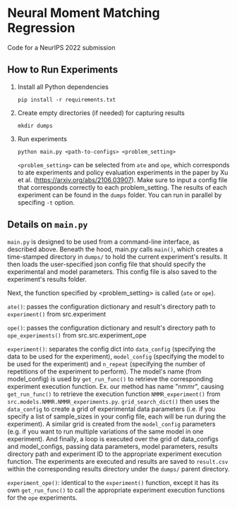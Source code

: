 # Neural Moment Matching Regression
Code for a NeurIPS 2022 submission   

## How to Run Experiments

1. Install all Python dependencies
   ```
   pip install -r requirements.txt
   ```
2. Create empty directories (if needed) for capturing results 
   ```
   mkdir dumps
   ```
3. Run experiments
   ```
   python main.py <path-to-configs> <problem_setting>
   ```
   `<problem_setting>` can be selected from `ate` and `ope`, which corresponds to ate experiments and policy evaluation experiments in the paper by Xu et al. (https://arxiv.org/abs/2106.03907). Make sure to input a config file that corresponds correctly to each problem_setting. The results of each experiment can be found in the `dumps` folder. You can run in parallel by specifing  `-t` option.

## Details on `main.py`

`main.py` is designed to be used from a command-line interface, as described above. Beneath the hood, main.py calls `main()`, which creates a time-stamped directory in `dumps/` to hold the current experiment's results. It then loads the user-specified json config file that should specify the experimental and model parameters. This config file is also saved to the experiment's results folder. 

Next, the function specified by <problem_setting> is called (`ate` or `ope`). 

`ate()`: passes the configuration dictionary and result's directory path to `experiment()` from src.experiment

`ope()`: passes the configuration dictionary and result's directory path to `ope_experiments()` from src.src.experiment_ope

`experiment()`: separates the config dict into `data_config` (specifying the data to be used for the experiment), `model_config` (specifying the model to be used for the experiment) and `n_repeat` (specifying the number of repetitions of the experiment to perform). The model's name (from model_config) is used by `get_run_func()` to retrieve the corresponding experiment execution function. Ex. our method has name "nmmr", causing `get_run_func()` to retrieve the execution function `NMMR_experiment()` from `src.models.NMMR.NMMR_experiments.py`. `grid_search_dict()` then uses the `data_config` to create a grid of experimental data parameters (i.e. if you specify a list of sample_sizes in your config file, each will be run during the experiment). A similar grid is created from the `model_config` parameters (e.g. if you want to run multiple variations of the same model in one experiment). And finally, a loop is executed over the grid of data_configs and model_configs, passing data parameters, model parameters, results directory path and experiment ID to the appropriate experiment execution function. The experiments are executed and results are saved to `result.csv` within the corresponding results directory under the  `dumps/` parent directory.

`experiment_ope()`: identical to the `experiment()` function, except it has its own `get_run_func()` to call the appropriate experiment execution functions for the `ope` experiments.
